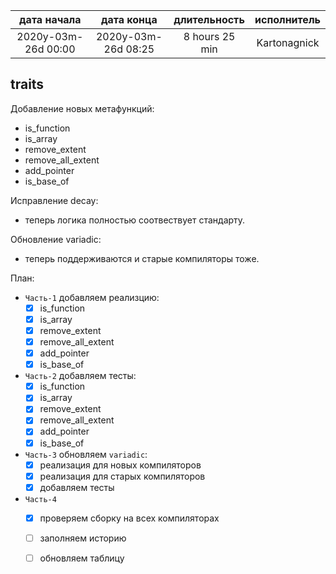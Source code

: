 
| дата начала         |   дата конца        | длительность   | исполнитель  |
|:-------------------:|:-------------------:|:--------------:|:------------:|
| 2020y-03m-26d 00:00 | 2020y-03m-26d 08:25 | 8 hours 25 min | Kartonagnick |

traits
---

Добавление новых метафункций:  
  - is_function  
  - is_array  
  - remove_extent  
  - remove_all_extent  
  - add_pointer  
  - is_base_of  

Исправление decay:  
  - теперь логика полностью соотвествует стандарту.  

Обновление variadic:  
  - теперь поддерживаются и старые компиляторы тоже.  

План:  
  - `Часть-1`  добавляем реализцию:  
    - [x] is_function  
    - [x] is_array  
    - [x] remove_extent  
    - [x] remove_all_extent  
    - [x] add_pointer  
    - [x] is_base_of  
  - `Часть-2` добавляем тесты:  
    - [x] is_function  
    - [x] is_array  
    - [x] remove_extent  
    - [x] remove_all_extent  
    - [x] add_pointer  
    - [x] is_base_of  
  - `Часть-3`  обновляем `variadic`:  
    - [x] реализация для новых компиляторов
    - [x] реализация для старых компиляторов
    - [x] добавляем тесты
  - `Часть-4`
    - [x] проверяем сборку на всех компиляторах  
    - [ ] заполняем историю  
    - [ ] обновляем таблицу  



